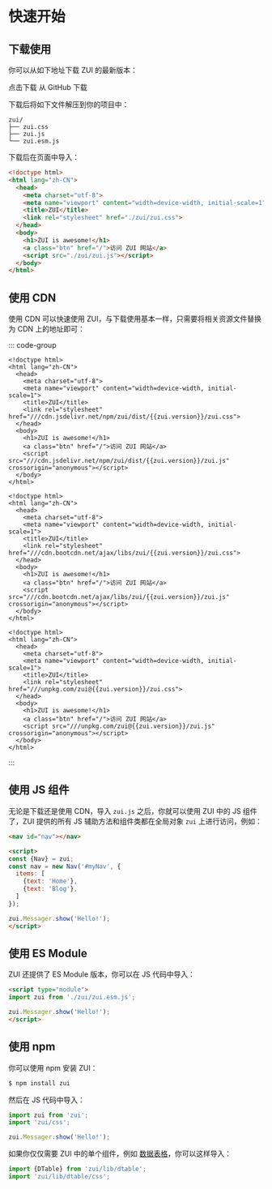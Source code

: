 # 快速开始

## 下载使用

你可以从如下地址下载 ZUI 的最新版本：

<div class="vp-raw row gap-4">
  <a class="btn primary size-lg rounded-full" :href="`/zui/zui-v${zui.version}.zip`" download><i class="icon icon-download-alt icon-lg"></i> 点击下载</a>
  <a class="btn outline size-lg rounded-full" :href="`https://github.com/easysoft/zui/releases/tag/zui-v${zui.version}.zip`" target="_blank"><i class="icon icon-github icon-lg"></i> 从 GitHub 下载</a>
</div>

下载后将如下文件解压到你的项目中：

```text
zui/
├── zui.css
├── zui.js
└── zui.esm.js
```

下载后在页面中导入：

```html {7,12}
<!doctype html>
<html lang="zh-CN">
  <head>
    <meta charset="utf-8">
    <meta name="viewport" content="width=device-width, initial-scale=1">
    <title>ZUI</title>
    <link rel="stylesheet" href="./zui/zui.css">
  </head>
  <body>
    <h1>ZUI is awesome!</h1>
    <a class="btn" href="/">访问 ZUI 网站</a>
    <script src="./zui/zui.js"></script>
  </body>
</html>
```

## 使用 CDN

使用 CDN 可以快速使用 ZUI，与下载使用基本一样，只需要将相关资源文件替换为 CDN 上的地址即可：

::: code-group

```html-vue [jsdelivr] {7,12}
<!doctype html>
<html lang="zh-CN">
  <head>
    <meta charset="utf-8">
    <meta name="viewport" content="width=device-width, initial-scale=1">
    <title>ZUI</title>
    <link rel="stylesheet" href="///cdn.jsdelivr.net/npm/zui/dist/{{zui.version}}/zui.css">
  </head>
  <body>
    <h1>ZUI is awesome!</h1>
    <a class="btn" href="/">访问 ZUI 网站</a>
    <script src="///cdn.jsdelivr.net/npm/zui/dist/{{zui.version}}/zui.js" crossorigin="anonymous"></script>
  </body>
</html>
```

```html-vue [bootcdn] {7,12}
<!doctype html>
<html lang="zh-CN">
  <head>
    <meta charset="utf-8">
    <meta name="viewport" content="width=device-width, initial-scale=1">
    <title>ZUI</title>
    <link rel="stylesheet" href="///cdn.bootcdn.net/ajax/libs/zui/{{zui.version}}/zui.css">
  </head>
  <body>
    <h1>ZUI is awesome!</h1>
    <a class="btn" href="/">访问 ZUI 网站</a>
    <script src="///cdn.bootcdn.net/ajax/libs/zui/{{zui.version}}/zui.js" crossorigin="anonymous"></script>
  </body>
</html>
```

```html-vue [unpkg] {7,12}
<!doctype html>
<html lang="zh-CN">
  <head>
    <meta charset="utf-8">
    <meta name="viewport" content="width=device-width, initial-scale=1">
    <title>ZUI</title>
    <link rel="stylesheet" href="///unpkg.com/zui@{{zui.version}}/zui.css">
  </head>
  <body>
    <h1>ZUI is awesome!</h1>
    <a class="btn" href="/">访问 ZUI 网站</a>
    <script src="///unpkg.com/zui@{{zui.version}}/zui.js" crossorigin="anonymous"></script>
  </body>
</html>
```

:::

## 使用 JS 组件

无论是下载还是使用 CDN，导入 `zui.js` 之后，你就可以使用 ZUI 中的 JS 组件了，ZUI 提供的所有 JS 辅助方法和组件类都在全局对象 `zui` 上进行访问，例如：

```html
<nav id="nav"></nav>

<script>
const {Nav} = zui;
const nav = new Nav('#myNav', {
  items: [
    {text: 'Home'},
    {text: 'Blog'},
  ]
});

zui.Messager.show('Hello!');
</script>
```

## 使用 ES Module

ZUI 还提供了 ES Module 版本，你可以在 JS 代码中导入：

```html
<script type="module">
import zui from './zui/zui.esm.js';

zui.Messager.show('Hello!');
</script>
```

## 使用 npm

你可以使用 npm 安装 ZUI：

```bash
$ npm install zui
```

然后在 JS 代码中导入：

```js
import zui from 'zui';
import 'zui/css';

zui.Messager.show('Hello!');
```

如果你仅仅需要 ZUI 中的单个组件，例如 [数据表格](/lib/dtable/dtable/)，你可以这样导入：

```js
import {DTable} from 'zui/lib/dtable';
import 'zui/lib/dtable/css';
```
